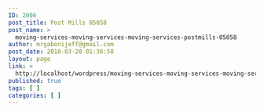```yaml
---
ID: 2006
post_title: Post Mills 05058
post_name: >
  moving-services-moving-services-moving-services-postmills-05058
author: mrgabonijeff@gmail.com
post_date: 2018-03-28 01:36:58
layout: page
link: >
  http://localhost/wordpress/moving-services-moving-services-moving-services-postmills-05058/
published: true
tags: [ ]
categories: [ ]
---
```

